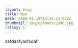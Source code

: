 ```yaml
---
layout: blog
title: Wow
date: 2020-01-19T14:55:24.672Z
thumbnail: img/uploads/2890.jpg
rating: 1
---
```

asfdasfvasfsdaf
